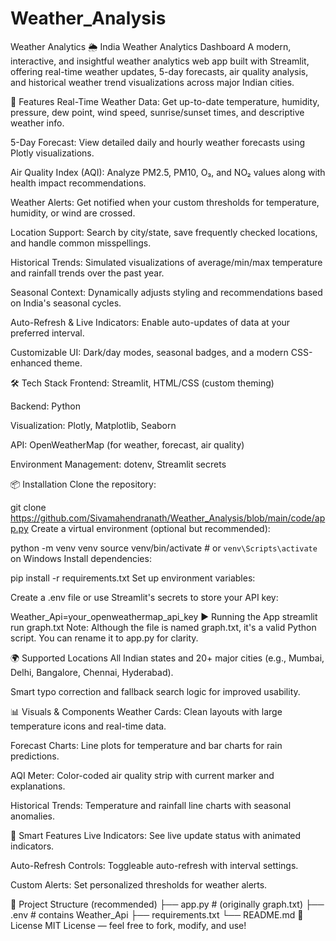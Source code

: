 # Weather_Analysis
Weather Analytics
🌦️ India Weather Analytics Dashboard
A modern, interactive, and insightful weather analytics web app built with Streamlit, offering real-time weather updates, 5-day forecasts, air quality analysis, and historical weather trend visualizations across major Indian cities.

🚀 Features
Real-Time Weather Data: Get up-to-date temperature, humidity, pressure, dew point, wind speed, sunrise/sunset times, and descriptive weather info.

5-Day Forecast: View detailed daily and hourly weather forecasts using Plotly visualizations.

Air Quality Index (AQI): Analyze PM2.5, PM10, O₃, and NO₂ values along with health impact recommendations.

Weather Alerts: Get notified when your custom thresholds for temperature, humidity, or wind are crossed.

Location Support: Search by city/state, save frequently checked locations, and handle common misspellings.

Historical Trends: Simulated visualizations of average/min/max temperature and rainfall trends over the past year.

Seasonal Context: Dynamically adjusts styling and recommendations based on India's seasonal cycles.

Auto-Refresh & Live Indicators: Enable auto-updates of data at your preferred interval.

Customizable UI: Dark/day modes, seasonal badges, and a modern CSS-enhanced theme.

🛠️ Tech Stack
Frontend: Streamlit, HTML/CSS (custom theming)

Backend: Python

Visualization: Plotly, Matplotlib, Seaborn

API: OpenWeatherMap (for weather, forecast, air quality)

Environment Management: dotenv, Streamlit secrets

📦 Installation
Clone the repository:


git clone https://github.com/Sivamahendranath/Weather_Analysis/blob/main/code/app.py
Create a virtual environment (optional but recommended):

python -m venv venv
source venv/bin/activate  # or `venv\Scripts\activate` on Windows
Install dependencies:

pip install -r requirements.txt
Set up environment variables:

Create a .env file or use Streamlit's secrets to store your API key:


Weather_Api=your_openweathermap_api_key
▶️ Running the App
streamlit run graph.txt
Note: Although the file is named graph.txt, it's a valid Python script. You can rename it to app.py for clarity.

🌍 Supported Locations
All Indian states and 20+ major cities (e.g., Mumbai, Delhi, Bangalore, Chennai, Hyderabad).

Smart typo correction and fallback search logic for improved usability.

📊 Visuals & Components
Weather Cards: Clean layouts with large temperature icons and real-time data.

Forecast Charts: Line plots for temperature and bar charts for rain predictions.

AQI Meter: Color-coded air quality strip with current marker and explanations.

Historical Trends: Temperature and rainfall line charts with seasonal anomalies.

🧠 Smart Features
Live Indicators: See live update status with animated indicators.

Auto-Refresh Controls: Toggleable auto-refresh with interval settings.

Custom Alerts: Set personalized thresholds for weather alerts.

📁 Project Structure (recommended)
├── app.py                  # (originally graph.txt)
├── .env                   # contains Weather_Api
├── requirements.txt
└── README.md
📃 License
MIT License — feel free to fork, modify, and use!
